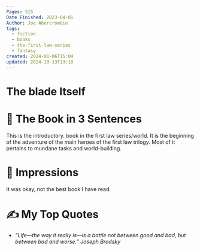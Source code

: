 ```yaml
---
Pages: 515
Date Finished: 2023-04-01
Author: Joe Abercrombie
tags:
  - fiction
  - books
  - the-first-law-series
  - fantasy
created: 2024-01-06T15:04
updated: 2024-10-13T13:10
---
```

# The blade Itself


# 🚀 The Book in 3 Sentences
This is the introductory. book in the first law series/world. It is the beginning of the adventure of the main heroes of the first law trilogy. Most of it pertains to mundane tasks and world-building.

# 🎨 Impressions
It was okay, not the best book I have read. 


# ✍️ My Top  Quotes

- *“Life—the way it really is—is a battle not between good and bad, but between bad and worse.” Joseph Brodsky* 
 

